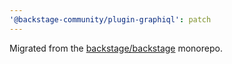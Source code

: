 ```yaml
---
'@backstage-community/plugin-graphiql': patch
---
```


Migrated from the [backstage/backstage](https://github.com/backstage/backstage) monorepo.
